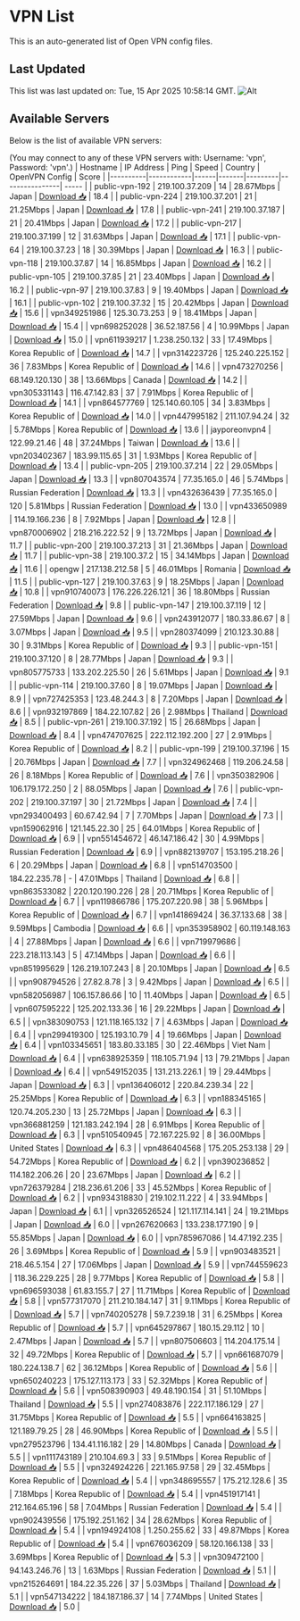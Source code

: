 # VPN List

This is an auto-generated list of Open VPN config files.

## Last Updated

This list was last updated on: Tue, 15 Apr 2025 10:58:14 GMT.
![Alt](https://repobeats.axiom.co/api/embed/186b98318ef1479477931607c1ad7d823f12451f.svg "Repobeats analytics image")

## Available Servers

Below is the list of available VPN servers:

(You may connect to any of these VPN servers with: Username: 'vpn', Password: 'vpn'.)
| Hostname | IP Address | Ping | Speed | Country | OpenVPN Config | Score |
|----------|------------|------|-------|---------|----------------| ----- |
| public-vpn-192 | 219.100.37.209 | 14 | 28.67Mbps | Japan | [Download 📥](./configs/server_0_JP.ovpn) | 18.4 |
| public-vpn-224 | 219.100.37.201 | 21 | 21.25Mbps | Japan | [Download 📥](./configs/server_1_JP.ovpn) | 17.8 |
| public-vpn-241 | 219.100.37.187 | 21 | 20.41Mbps | Japan | [Download 📥](./configs/server_2_JP.ovpn) | 17.2 |
| public-vpn-217 | 219.100.37.199 | 12 | 31.63Mbps | Japan | [Download 📥](./configs/server_3_JP.ovpn) | 17.1 |
| public-vpn-64 | 219.100.37.23 | 18 | 30.39Mbps | Japan | [Download 📥](./configs/server_4_JP.ovpn) | 16.3 |
| public-vpn-118 | 219.100.37.87 | 14 | 16.85Mbps | Japan | [Download 📥](./configs/server_5_JP.ovpn) | 16.2 |
| public-vpn-105 | 219.100.37.85 | 21 | 23.40Mbps | Japan | [Download 📥](./configs/server_6_JP.ovpn) | 16.2 |
| public-vpn-97 | 219.100.37.83 | 9 | 19.40Mbps | Japan | [Download 📥](./configs/server_7_JP.ovpn) | 16.1 |
| public-vpn-102 | 219.100.37.32 | 15 | 20.42Mbps | Japan | [Download 📥](./configs/server_8_JP.ovpn) | 15.6 |
| vpn349251986 | 125.30.73.253 | 9 | 18.41Mbps | Japan | [Download 📥](./configs/server_9_JP.ovpn) | 15.4 |
| vpn698252028 | 36.52.187.56 | 4 | 10.99Mbps | Japan | [Download 📥](./configs/server_10_JP.ovpn) | 15.0 |
| vpn611939217 | 1.238.250.132 | 33 | 17.49Mbps | Korea Republic of | [Download 📥](./configs/server_11_KR.ovpn) | 14.7 |
| vpn314223726 | 125.240.225.152 | 36 | 7.83Mbps | Korea Republic of | [Download 📥](./configs/server_12_KR.ovpn) | 14.6 |
| vpn473270256 | 68.149.120.130 | 38 | 13.66Mbps | Canada | [Download 📥](./configs/server_13_CA.ovpn) | 14.2 |
| vpn305331143 | 116.47.142.83 | 37 | 7.91Mbps | Korea Republic of | [Download 📥](./configs/server_14_KR.ovpn) | 14.1 |
| vpn864577769 | 125.140.60.105 | 34 | 3.83Mbps | Korea Republic of | [Download 📥](./configs/server_15_KR.ovpn) | 14.0 |
| vpn447995182 | 211.107.94.24 | 32 | 5.78Mbps | Korea Republic of | [Download 📥](./configs/server_16_KR.ovpn) | 13.6 |
| jayporeonvpn4 | 122.99.21.46 | 48 | 37.24Mbps | Taiwan | [Download 📥](./configs/server_17_TW.ovpn) | 13.6 |
| vpn203402367 | 183.99.115.65 | 31 | 1.93Mbps | Korea Republic of | [Download 📥](./configs/server_18_KR.ovpn) | 13.4 |
| public-vpn-205 | 219.100.37.214 | 22 | 29.05Mbps | Japan | [Download 📥](./configs/server_19_JP.ovpn) | 13.3 |
| vpn807043574 | 77.35.165.0 | 46 | 5.74Mbps | Russian Federation | [Download 📥](./configs/server_20_RU.ovpn) | 13.3 |
| vpn432636439 | 77.35.165.0 | 120 | 5.81Mbps | Russian Federation | [Download 📥](./configs/server_21_RU.ovpn) | 13.0 |
| vpn433650989 | 114.19.166.236 | 8 | 7.92Mbps | Japan | [Download 📥](./configs/server_22_JP.ovpn) | 12.8 |
| vpn870006902 | 218.216.222.52 | 9 | 13.72Mbps | Japan | [Download 📥](./configs/server_23_JP.ovpn) | 11.7 |
| public-vpn-200 | 219.100.37.213 | 31 | 21.36Mbps | Japan | [Download 📥](./configs/server_24_JP.ovpn) | 11.7 |
| public-vpn-38 | 219.100.37.2 | 15 | 34.14Mbps | Japan | [Download 📥](./configs/server_25_JP.ovpn) | 11.6 |
| opengw | 217.138.212.58 | 5 | 46.01Mbps | Romania | [Download 📥](./configs/server_26_RO.ovpn) | 11.5 |
| public-vpn-127 | 219.100.37.63 | 9 | 18.25Mbps | Japan | [Download 📥](./configs/server_27_JP.ovpn) | 10.8 |
| vpn910740073 | 176.226.226.121 | 36 | 18.80Mbps | Russian Federation | [Download 📥](./configs/server_28_RU.ovpn) | 9.8 |
| public-vpn-147 | 219.100.37.119 | 12 | 27.59Mbps | Japan | [Download 📥](./configs/server_29_JP.ovpn) | 9.6 |
| vpn243912077 | 180.33.86.67 | 8 | 3.07Mbps | Japan | [Download 📥](./configs/server_30_JP.ovpn) | 9.5 |
| vpn280374099 | 210.123.30.88 | 30 | 9.31Mbps | Korea Republic of | [Download 📥](./configs/server_31_KR.ovpn) | 9.3 |
| public-vpn-151 | 219.100.37.120 | 8 | 28.77Mbps | Japan | [Download 📥](./configs/server_32_JP.ovpn) | 9.3 |
| vpn805775733 | 133.202.225.50 | 26 | 5.61Mbps | Japan | [Download 📥](./configs/server_33_JP.ovpn) | 9.1 |
| public-vpn-114 | 219.100.37.60 | 8 | 19.07Mbps | Japan | [Download 📥](./configs/server_34_JP.ovpn) | 8.9 |
| vpn727425353 | 123.48.244.3 | 8 | 7.20Mbps | Japan | [Download 📥](./configs/server_35_JP.ovpn) | 8.6 |
| vpn932197869 | 184.22.107.82 | 26 | 2.98Mbps | Thailand | [Download 📥](./configs/server_36_TH.ovpn) | 8.5 |
| public-vpn-261 | 219.100.37.192 | 15 | 26.68Mbps | Japan | [Download 📥](./configs/server_37_JP.ovpn) | 8.4 |
| vpn474707625 | 222.112.192.200 | 27 | 2.91Mbps | Korea Republic of | [Download 📥](./configs/server_38_KR.ovpn) | 8.2 |
| public-vpn-199 | 219.100.37.196 | 15 | 20.76Mbps | Japan | [Download 📥](./configs/server_39_JP.ovpn) | 7.7 |
| vpn324962468 | 119.206.24.58 | 26 | 8.18Mbps | Korea Republic of | [Download 📥](./configs/server_40_KR.ovpn) | 7.6 |
| vpn350382906 | 106.179.172.250 | 2 | 88.05Mbps | Japan | [Download 📥](./configs/server_41_JP.ovpn) | 7.6 |
| public-vpn-202 | 219.100.37.197 | 30 | 21.72Mbps | Japan | [Download 📥](./configs/server_42_JP.ovpn) | 7.4 |
| vpn293400493 | 60.67.42.94 | 7 | 7.70Mbps | Japan | [Download 📥](./configs/server_43_JP.ovpn) | 7.3 |
| vpn159062916 | 121.145.22.30 | 25 | 64.01Mbps | Korea Republic of | [Download 📥](./configs/server_44_KR.ovpn) | 6.9 |
| vpn551454672 | 46.147.186.42 | 30 | 4.99Mbps | Russian Federation | [Download 📥](./configs/server_45_RU.ovpn) | 6.9 |
| vpn882139707 | 153.195.218.26 | 6 | 20.29Mbps | Japan | [Download 📥](./configs/server_46_JP.ovpn) | 6.8 |
| vpn514703500 | 184.22.235.78 | - | 47.01Mbps | Thailand | [Download 📥](./configs/server_47_TH.ovpn) | 6.8 |
| vpn863533082 | 220.120.190.226 | 28 | 20.71Mbps | Korea Republic of | [Download 📥](./configs/server_48_KR.ovpn) | 6.7 |
| vpn119866786 | 175.207.220.98 | 38 | 5.96Mbps | Korea Republic of | [Download 📥](./configs/server_49_KR.ovpn) | 6.7 |
| vpn141869424 | 36.37.133.68 | 38 | 9.59Mbps | Cambodia | [Download 📥](./configs/server_50_KH.ovpn) | 6.6 |
| vpn353958902 | 60.119.148.163 | 4 | 27.88Mbps | Japan | [Download 📥](./configs/server_51_JP.ovpn) | 6.6 |
| vpn719979686 | 223.218.113.143 | 5 | 47.14Mbps | Japan | [Download 📥](./configs/server_52_JP.ovpn) | 6.6 |
| vpn851995629 | 126.219.107.243 | 8 | 20.10Mbps | Japan | [Download 📥](./configs/server_53_JP.ovpn) | 6.5 |
| vpn908794526 | 27.82.8.78 | 3 | 9.42Mbps | Japan | [Download 📥](./configs/server_54_JP.ovpn) | 6.5 |
| vpn582056987 | 106.157.86.66 | 10 | 11.40Mbps | Japan | [Download 📥](./configs/server_55_JP.ovpn) | 6.5 |
| vpn607595222 | 125.202.133.36 | 16 | 29.22Mbps | Japan | [Download 📥](./configs/server_56_JP.ovpn) | 6.5 |
| vpn383090753 | 121.118.165.132 | 7 | 4.63Mbps | Japan | [Download 📥](./configs/server_57_JP.ovpn) | 6.4 |
| vpn299419300 | 125.193.10.79 | 4 | 19.66Mbps | Japan | [Download 📥](./configs/server_58_JP.ovpn) | 6.4 |
| vpn103345651 | 183.80.33.185 | 30 | 22.46Mbps | Viet Nam | [Download 📥](./configs/server_59_VN.ovpn) | 6.4 |
| vpn638925359 | 118.105.71.94 | 13 | 79.21Mbps | Japan | [Download 📥](./configs/server_60_JP.ovpn) | 6.4 |
| vpn549152035 | 131.213.226.1 | 19 | 29.44Mbps | Japan | [Download 📥](./configs/server_61_JP.ovpn) | 6.3 |
| vpn136406012 | 220.84.239.34 | 22 | 25.25Mbps | Korea Republic of | [Download 📥](./configs/server_62_KR.ovpn) | 6.3 |
| vpn188345165 | 120.74.205.230 | 13 | 25.72Mbps | Japan | [Download 📥](./configs/server_63_JP.ovpn) | 6.3 |
| vpn366881259 | 121.183.242.194 | 28 | 6.91Mbps | Korea Republic of | [Download 📥](./configs/server_64_KR.ovpn) | 6.3 |
| vpn510540945 | 72.167.225.92 | 8 | 36.00Mbps | United States | [Download 📥](./configs/server_65_US.ovpn) | 6.3 |
| vpn486404568 | 175.205.253.138 | 29 | 54.72Mbps | Korea Republic of | [Download 📥](./configs/server_66_KR.ovpn) | 6.2 |
| vpn390236852 | 114.182.206.26 | 20 | 23.67Mbps | Japan | [Download 📥](./configs/server_67_JP.ovpn) | 6.2 |
| vpn726379284 | 218.236.61.206 | 33 | 45.52Mbps | Korea Republic of | [Download 📥](./configs/server_68_KR.ovpn) | 6.2 |
| vpn934318830 | 219.102.11.222 | 4 | 33.94Mbps | Japan | [Download 📥](./configs/server_69_JP.ovpn) | 6.1 |
| vpn326526524 | 121.117.114.141 | 24 | 19.21Mbps | Japan | [Download 📥](./configs/server_70_JP.ovpn) | 6.0 |
| vpn267620663 | 133.238.177.190 | 9 | 55.85Mbps | Japan | [Download 📥](./configs/server_71_JP.ovpn) | 6.0 |
| vpn785967086 | 14.47.192.235 | 26 | 3.69Mbps | Korea Republic of | [Download 📥](./configs/server_72_KR.ovpn) | 5.9 |
| vpn903483521 | 218.46.5.154 | 27 | 17.06Mbps | Japan | [Download 📥](./configs/server_73_JP.ovpn) | 5.9 |
| vpn744559623 | 118.36.229.225 | 28 | 9.77Mbps | Korea Republic of | [Download 📥](./configs/server_74_KR.ovpn) | 5.8 |
| vpn696593038 | 61.83.155.7 | 27 | 11.71Mbps | Korea Republic of | [Download 📥](./configs/server_75_KR.ovpn) | 5.8 |
| vpn577317070 | 211.210.184.147 | 31 | 9.11Mbps | Korea Republic of | [Download 📥](./configs/server_76_KR.ovpn) | 5.7 |
| vpn740205278 | 59.7.239.18 | 31 | 6.25Mbps | Korea Republic of | [Download 📥](./configs/server_77_KR.ovpn) | 5.7 |
| vpn645297867 | 180.15.29.112 | 10 | 2.47Mbps | Japan | [Download 📥](./configs/server_78_JP.ovpn) | 5.7 |
| vpn807506603 | 114.204.175.14 | 32 | 49.72Mbps | Korea Republic of | [Download 📥](./configs/server_79_KR.ovpn) | 5.7 |
| vpn661687079 | 180.224.138.7 | 62 | 36.12Mbps | Korea Republic of | [Download 📥](./configs/server_80_KR.ovpn) | 5.6 |
| vpn650240223 | 175.127.113.173 | 33 | 52.32Mbps | Korea Republic of | [Download 📥](./configs/server_81_KR.ovpn) | 5.6 |
| vpn508390903 | 49.48.190.154 | 31 | 51.10Mbps | Thailand | [Download 📥](./configs/server_82_TH.ovpn) | 5.5 |
| vpn274083876 | 222.117.186.129 | 27 | 31.75Mbps | Korea Republic of | [Download 📥](./configs/server_83_KR.ovpn) | 5.5 |
| vpn664163825 | 121.189.79.25 | 28 | 46.90Mbps | Korea Republic of | [Download 📥](./configs/server_84_KR.ovpn) | 5.5 |
| vpn279523796 | 134.41.116.182 | 29 | 14.80Mbps | Canada | [Download 📥](./configs/server_85_CA.ovpn) | 5.5 |
| vpn111743189 | 210.104.69.3 | 33 | 9.51Mbps | Korea Republic of | [Download 📥](./configs/server_86_KR.ovpn) | 5.5 |
| vpn324924226 | 221.165.97.58 | 29 | 32.45Mbps | Korea Republic of | [Download 📥](./configs/server_87_KR.ovpn) | 5.4 |
| vpn348695557 | 175.212.128.6 | 35 | 7.18Mbps | Korea Republic of | [Download 📥](./configs/server_88_KR.ovpn) | 5.4 |
| vpn451917141 | 212.164.65.196 | 58 | 7.04Mbps | Russian Federation | [Download 📥](./configs/server_89_RU.ovpn) | 5.4 |
| vpn902439556 | 175.192.251.162 | 34 | 28.62Mbps | Korea Republic of | [Download 📥](./configs/server_90_KR.ovpn) | 5.4 |
| vpn194924108 | 1.250.255.62 | 33 | 49.87Mbps | Korea Republic of | [Download 📥](./configs/server_91_KR.ovpn) | 5.4 |
| vpn676036209 | 58.120.166.138 | 33 | 3.69Mbps | Korea Republic of | [Download 📥](./configs/server_92_KR.ovpn) | 5.3 |
| vpn309472100 | 94.143.246.76 | 13 | 1.63Mbps | Russian Federation | [Download 📥](./configs/server_93_RU.ovpn) | 5.1 |
| vpn215264691 | 184.22.35.226 | 37 | 5.03Mbps | Thailand | [Download 📥](./configs/server_94_TH.ovpn) | 5.1 |
| vpn547134222 | 184.187.186.37 | 14 | 7.74Mbps | United States | [Download 📥](./configs/server_95_US.ovpn) | 5.0 |
